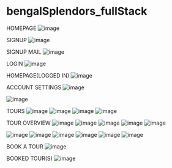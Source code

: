 # bengalSplendors_fullStack

HOMEPAGE 
![image](https://github.com/pratikflies/bengalSplendors_fullStack/assets/76919061/38099d36-7a1a-47e8-bdb4-46c6f7b7884c)

SIGNUP
![image](https://github.com/pratikflies/bengalSplendors_fullStack/assets/76919061/a1b14419-e56c-4a24-8557-a7c145477c74)

SIGNUP MAIL 
![image](https://github.com/pratikflies/bengalSplendors_fullStack/assets/76919061/a9ad4994-d64f-4e20-bcfe-b84b140672da)

LOGIN 
![image](https://github.com/pratikflies/bengalSplendors_fullStack/assets/76919061/e3c1740d-bc49-4bc2-b924-44a9064f9d06)

HOMEPAGE(LOGGED IN)
![image](https://github.com/pratikflies/bengalSplendors_fullStack/assets/76919061/12a3864a-0aa2-4208-bd21-0504e080a968)

ACCOUNT SETTINGS 
![image](https://github.com/pratikflies/bengalSplendors_fullStack/assets/76919061/491490d7-ec1e-4590-a734-641910699bd5)

![image](https://github.com/pratikflies/bengalSplendors_fullStack/assets/76919061/23962986-af2f-4b06-8a27-2ba26812d22e)

TOURS 
![image](https://github.com/pratikflies/bengalSplendors_fullStack/assets/76919061/1177239c-719c-469f-b704-27dd28781ec3)
![image](https://github.com/pratikflies/bengalSplendors_fullStack/assets/76919061/1607811a-5971-4a64-9994-67ddb2ca8980)
![image](https://github.com/pratikflies/bengalSplendors_fullStack/assets/76919061/1c82d0b2-4027-4a0e-a51b-cc682cc04533)
![image](https://github.com/pratikflies/bengalSplendors_fullStack/assets/76919061/f7b738f6-a140-4dd2-9f4a-46343ff14b42)

TOUR OVERVIEW 
![image](https://github.com/pratikflies/bengalSplendors_fullStack/assets/76919061/a97ec39d-6c1f-4266-91bc-d5cf7174c84e)
![image](https://github.com/pratikflies/bengalSplendors_fullStack/assets/76919061/0510b123-2c9d-4189-a754-80ce2d64a133)
![image](https://github.com/pratikflies/bengalSplendors_fullStack/assets/76919061/989b5096-7c41-4678-894c-e533d3ce8858)
![image](https://github.com/pratikflies/bengalSplendors_fullStack/assets/76919061/d7f607dd-2a8b-48d5-9828-996d4256fdc5)
![image](https://github.com/pratikflies/bengalSplendors_fullStack/assets/76919061/47d9dc11-5331-4f90-9b36-3ea89339f4d4)

![image](https://github.com/pratikflies/bengalSplendors_fullStack/assets/76919061/8c12eb4e-18f7-4cb7-9f13-8e5acdae06d8)
![image](https://github.com/pratikflies/bengalSplendors_fullStack/assets/76919061/2c17f3a1-e584-4c4b-a7b3-1c943f83ce15)
![image](https://github.com/pratikflies/bengalSplendors_fullStack/assets/76919061/32cd5f7c-4b50-42c5-8f2b-a770e4802fba)
![image](https://github.com/pratikflies/bengalSplendors_fullStack/assets/76919061/2db374ff-9639-42e7-9e84-76da3f235019)
![image](https://github.com/pratikflies/bengalSplendors_fullStack/assets/76919061/dc22f8bf-8c6a-47c2-9425-74d1bc7a36fb)
![image](https://github.com/pratikflies/bengalSplendors_fullStack/assets/76919061/ecd19f7c-48b2-4dc1-9e7d-c5b8d2f8b6ae)

BOOK A TOUR 
![image](https://github.com/pratikflies/bengalSplendors_fullStack/assets/76919061/68977fdb-e302-471e-a809-5623aad46105)

BOOKED TOUR(S) 
![image](https://github.com/pratikflies/bengalSplendors_fullStack/assets/76919061/be57bbfd-9e0b-4cc0-8581-dea0d28a132d)


